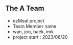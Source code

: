 The A Team
--
- ezMeal project
- Team Member name
- wan, joo, baek, imk
- project start : 2023/06/20